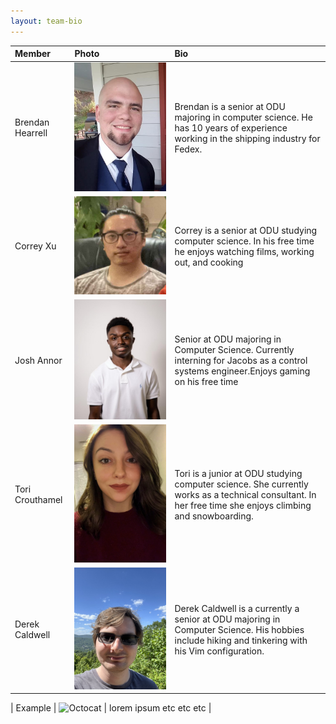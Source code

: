 ```yaml
---
layout: team-bio
---
```


| Member           | Photo                                                                      | Bio                                                                                                                                                      |
| :--------------- | :------------------------------------------------------------------------- | :------------------------------------------------------------------------------------------------------------------------------------------------------- |
| Brendan Hearrell | ![Brendan Bio Image](Images/Brendan%20Bio%20Image.jpg)                     | Brendan is a senior at ODU majoring in computer science. He has 10 years of experience working in the shipping industry for Fedex.                       |
| Correy Xu        | ![Correy Bio Image](Images/CorreyBioImage.jpg)                             | Correy is a senior at ODU studying computer science. In his free time he enjoys watching films, working out, and cooking                                 |
| Josh Annor       | ![Josh Bio Image](Images/joshpicture.jpeg)                                 | Senior at ODU majoring in Computer Science. Currently interning for Jacobs as a control systems engineer.Enjoys gaming on his free time                  |
| Tori Crouthamel  | ![Tori Bio Image](Images/ToriBioImage.jpeg)                                | Tori is a junior at ODU studying computer science. She currently works as a technical consultant. In her free time she enjoys climbing and snowboarding. |
| Derek Caldwell          | ![Derek Bio Image](Images/derek_bio_image.jpeg) |  Derek Caldwell is a currently a senior at ODU majoring in Computer Science. His hobbies include hiking and tinkering with his Vim configuration. 

| Example          | ![Octocat](https://github.githubassets.com/images/icons/emoji/octocat.png) | lorem ipsum etc etc etc                                                                                                                                  |
